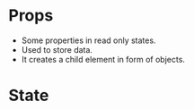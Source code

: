 # Props

- Some properties in read only states.
- Used to store data.
- It creates a child element in form of objects.

# State

